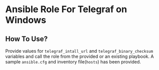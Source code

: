 # Ansible Role For Telegraf on Windows

## How To Use?

Provide values for `telegraf_intall_url` and `telegraf_binary_checksum` variables and call the role from the provided or an existing playbook. A sample `ansible.cfg` and inventory file(`hosts`) has been provided.
